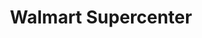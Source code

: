 ---
title: "Walmart Supercenter"
url: /sheboygan/walmart-supercenter-south-taylor-drive/
shop: Supermarkt
---
